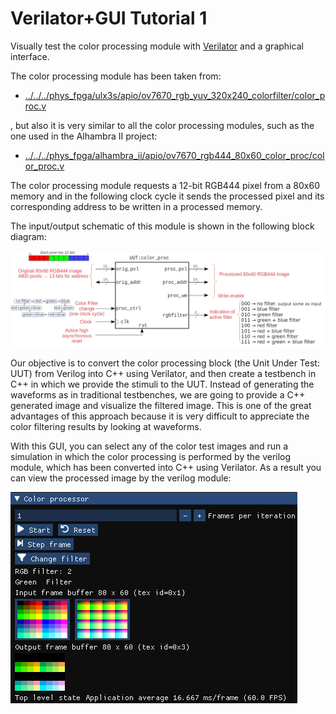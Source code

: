 # Verilator+GUI Tutorial 1
Visually test the color processing module with [Verilator](https://www.veripool.org/verilator/) and a graphical interface.

The color processing module has been taken from:

* [../../../phys_fpga/ulx3s/apio/ov7670_rgb_yuv_320x240_colorfilter/color_proc.v](../../../phys_fpga/ulx3s/apio/ov7670_rgb_yuv_320x240_colorfilter/color_proc.v)

, but also it is very similar to all the color processing modules, such as the one used in the Alhambra II project:

* [../../../phys_fpga/alhambra_ii/apio/ov7670_rgb444_80x60_color_proc/color_proc.v](../../../phys_fpga/alhambra_ii/apio/ov7670_rgb444_80x60_color_proc/color_proc.v)

The color processing module requests a 12-bit RGB444 pixel from a 80x60 memory and in the following clock cycle it sends the processed pixel and its corresponding address to be written in a processed memory.

The input/output schematic of this module is shown in the following block diagram:

![color processing module](color_proc_block.png)

Our objective is to convert the color processing block (the Unit Under Test: UUT) from Verilog into C++ using Verilator, and then create a testbench in C++ in which we provide the stimuli to the UUT.
Instead of generating the waveforms as in traditional testbenches, we are going to provide a C++ generated image and visualize the filtered image.
This is one of the great advantages of this approach because it is very difficult to appreciate the color filtering results by looking at waveforms.

With this GUI, you can select any of the color test images and run a simulation in which the color processing is performed by the verilog module, which has been converted into C++ using Verilator.
As a result you can view the processed image by the verilog module:

![Simulationn GUI](tut01_gui.png)





